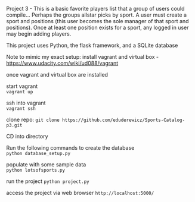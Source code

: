 Project 3 - This is a basic favorite players list that a group of users could compile... 
Perhaps the groups allstar picks by sport. 
A user must create a sport and positions (this user becomes the sole manager of that sport and positions). 
Once at least one position exists for a sport, any logged in user may begin adding players. 

This project uses Python, the flask framework, and a SQLite database

Note to mimic my exact setup: install vagrant and virtual box - https://www.udacity.com/wiki/ud088/vagrant

once vagrant and virtual box are installed

start vagrant  
`vagrant up`

ssh into vagrant  
`vagrant ssh`   

clone repo: 
`git clone https://github.com/eduderewicz/Sports-Catalog-p3.git` 

CD into directory 

Run the following commands to create the database  
`python database_setup.py`

populate with some sample data  
`python lotsofsports.py`

run the project 
`python project.py`

access the project via web browser 
`http://localhost:5000/`

